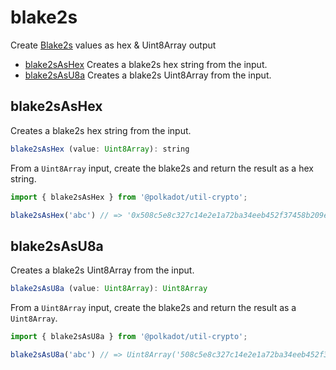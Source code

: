 # blake2s

Create [Blake2s](https://blake2.net/) values as hex & Uint8Array output 

- [blake2sAsHex](#blake2sashex) Creates a blake2s hex string from the input.
- [blake2sAsU8a](#blake2sasu8a) Creates a blake2s Uint8Array from the input.

## blake2sAsHex

Creates a blake2s hex string from the input. 

```js
blake2sAsHex (value: Uint8Array): string
```


From a `Uint8Array` input, create the blake2s and return the result as a hex string.

```js
import { blake2sAsHex } from '@polkadot/util-crypto';

blake2sAsHex('abc') // => '0x508c5e8c327c14e2e1a72ba34eeb452f37458b209ed63a294d999b4c86675982'
```

## blake2sAsU8a

Creates a blake2s Uint8Array from the input. 

```js
blake2sAsU8a (value: Uint8Array): Uint8Array
```


From a `Uint8Array` input, create the blake2s and return the result as a `Uint8Array`.

```js
import { blake2sAsU8a } from '@polkadot/util-crypto';

blake2sAsU8a('abc') // => Uint8Array('508c5e8c327c14e2e1a72ba34eeb452f37458b209ed63a294d999b4c86675982')
```